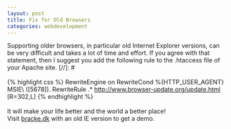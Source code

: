 ```yaml
---
layout: post
title: Fix for Old Browsers
categories: webdevelopment
---
```

Supporting older browsers, in particular old Internet Explorer versions, can be very difficult and takes a lot of time and effort.
If you agree with that statement, then I suggest you add the following rule to the .htaccess file of your Apache site.
[//]: #
<br><br>
{% highlight css %}
<IfModule mod_rewrite.c>
  RewriteEngine on
  RewriteCond %{HTTP_USER_AGENT} MSIE\ ([5678])\.
  RewriteRule .* http://www.browser-update.org/update.html [R=302,L]
</IfModule>
{% endhighlight %}
<br><br>
It will make your life better and the world a better place!<br>
Visit <a href="http://bracke.dk">bracke.dk</a> with an old IE version to get a demo.
